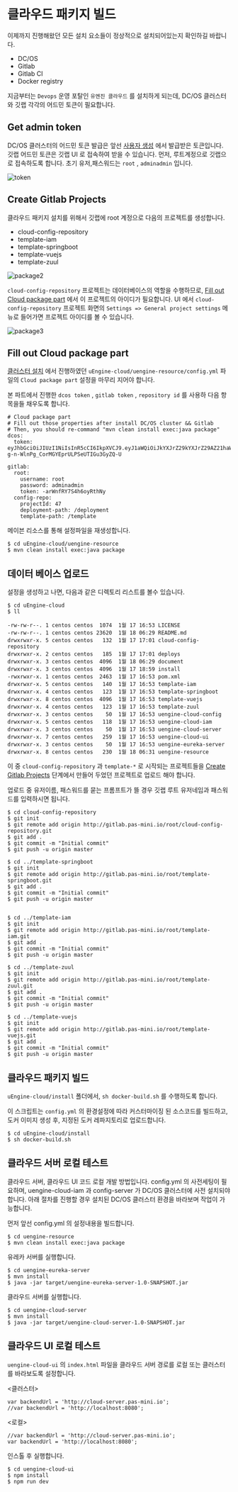 # 클라우드 패키지 빌드

이제까지 진행해왔던 모든 설치 요소들이 정상적으로 설치되어있는지 확인하길 바랍니다. 

- DC/OS
- Gitlab
- Gitlab CI
- Docker registry

지금부터는 `Devops` 운영 포탈인 `유엔진 클라우드` 를 설치하게 되는데, DC/OS 클러스터와 깃랩 각각의 어드민 토큰이 필요합니다.
  
## Get admin token

DC/OS 클러스터의 어드민 토큰 발급은 앞선 [사용자 생성](install-cluster-user.md) 에서 발급받은 토큰입니다. 
깃랩 어드민 토큰은 깃랩 UI 로 접속하여 받을 수 있습니다. 먼저, 루트계정으로 깃랩으로 접속하도록 합니다. 초기 유저,패스워드는 `root` , `adminadmin` 입니다.

![token](image/package1.png)


## Create Gitlab Projects

클라우드 패키지 설치를 위해서 깃랩에 root 계정으로 다음의 프로젝트를 생성합니다.
 
- cloud-config-repository
- template-iam
- template-springboot
- template-vuejs
- template-zuul

![package2](image/package2.png)

`cloud-config-repository` 프로젝트는 데이터베이스의 역할을 수행하므로, [Fill out Cloud package part](#fill-out-cloud-package-part) 
에서 이 프로젝트의 아이디가 필요합니다. UI 에서 `cloud-config-repository` 프로젝트 화면의 `Settings => General project settings` 
 메뉴로 들어가면 프로젝트 아이디를 볼 수 있습니다.

![package3](image/package3.png)

## Fill out Cloud package part

[클러스터 설치](install-cluster.md) 에서 진행하였던 `uEngine-cloud/uengine-resource/config.yml` 파일의 `Cloud package part`
 설정을 마무리 지어야 합니다.
  
본 파트에서 진행한 `dcos token` , `gitlab token` , `repository id` 를 사용하 다음 항목을들 채우도록 합니다.
 
```
# Cloud package part
# Fill out those properties after install DC/OS cluster && Gitlab
# Then, you should re-command "mvn clean install exec:java package"
dcos: 
  token: eyJhbGciOiJIUzI1NiIsInR5cCI6IkpXVCJ9.eyJ1aWQiOiJkYXJrZ29kYXJrZ29AZ21haWwuY29tIiwiZXhwIjozMTI1NTU5MDY0MzkuODk0MX0.aHgH_M-g-n-WlnPg_CorMGYEprULPSeUTIGu3GyZQ-U

gitlab:
  root:
    username: root
    password: adminadmin
    token: -arWnfRY7S4h6oyRthNy
  config-repo:
    projectId: 47
    deployment-path: /deployment
    template-path: /template
```

메이븐 리소스를 통해 설정파일을 재생성합니다.

```
$ cd uEngine-cloud/uengine-resource
$ mvn clean install exec:java package
```

## 데이터 베이스 업로드

설정을 생성하고 나면, 다음과 같은 디렉토리 리스트를 볼수 있습니다.

```
$ cd uEngine-cloud
$ ll

-rw-rw-r--. 1 centos centos  1074  1월 17 16:53 LICENSE
-rw-rw-r--. 1 centos centos 23620  1월 18 06:29 README.md
drwxrwxr-x. 5 centos centos   132  1월 17 17:01 cloud-config-repository
drwxrwxr-x. 2 centos centos   185  1월 17 17:01 deploys
drwxrwxr-x. 3 centos centos  4096  1월 18 06:29 document
drwxrwxr-x. 3 centos centos  4096  1월 17 18:59 install
-rwxrwxr-x. 1 centos centos  2463  1월 17 16:53 pom.xml
drwxrwxr-x. 5 centos centos   140  1월 17 16:53 template-iam
drwxrwxr-x. 4 centos centos   123  1월 17 16:53 template-springboot
drwxrwxr-x. 8 centos centos  4096  1월 17 16:53 template-vuejs
drwxrwxr-x. 4 centos centos   123  1월 17 16:53 template-zuul
drwxrwxr-x. 3 centos centos    50  1월 17 16:53 uengine-cloud-config
drwxrwxr-x. 5 centos centos   118  1월 17 16:53 uengine-cloud-iam
drwxrwxr-x. 3 centos centos    50  1월 17 16:53 uengine-cloud-server
drwxrwxr-x. 7 centos centos   259  1월 17 16:53 uengine-cloud-ui
drwxrwxr-x. 3 centos centos    50  1월 17 16:53 uengine-eureka-server
drwxrwxr-x. 8 centos centos   230  1월 18 06:31 uengine-resource
```

이 중 `cloud-config-repository` 과 `template-*` 로 시작되는 프로젝트들을 [Create Gitlab Projects](#create-gitlab-projects) 
 단계에서 만들어 두었던 프로젝트로 업로드 해야 합니다.
 
업로드 중 유저이름, 패스워드를 묻는 프롬프트가 뜰 경우 깃랩 루트 유저네임과 패스워드를 입력하시면 됩니다.
 
``` 
$ cd cloud-config-repository
$ git init
$ git remote add origin http://gitlab.pas-mini.io/root/cloud-config-repository.git
$ git add .
$ git commit -m "Initial commit"
$ git push -u origin master

$ cd ../template-springboot
$ git init
$ git remote add origin http://gitlab.pas-mini.io/root/template-springboot.git
$ git add .
$ git commit -m "Initial commit"
$ git push -u origin master


$ cd ../template-iam
$ git init
$ git remote add origin http://gitlab.pas-mini.io/root/template-iam.git
$ git add .
$ git commit -m "Initial commit"
$ git push -u origin master

$ cd ../template-zuul
$ git init
$ git remote add origin http://gitlab.pas-mini.io/root/template-zuul.git
$ git add .
$ git commit -m "Initial commit"
$ git push -u origin master

$ cd ../template-vuejs
$ git init
$ git remote add origin http://gitlab.pas-mini.io/root/template-vuejs.git
$ git add .
$ git commit -m "Initial commit"
$ git push -u origin master
```

## 클라우드 패키지 빌드

`uEngine-cloud/install` 폴더에서, `sh docker-build.sh` 를 수행하도록 합니다.

이 스크립트는 `config.yml` 의 환경설정에 따라 커스터마이징 된 소스코드를 빌드하고, 도커 이미지 생성 후, 지정된 도커 레파지토리로 업로드합니다.

```
$ cd uEngine-cloud/install
$ sh docker-build.sh
```

## 클라우드 서버 로컬 테스트

클라우드 서버, 클라우드 UI 코드 로컬 개발 방법입니다. config.yml 의 사전세팅이 필요하며, uengine-cloud-iam 과 config-server 가 
DC/OS 클러스터에 사전 설치되야 합니다. 아래 절차를 진행할 경우 설치된 DC/OS 클러스터 환경을 바라보며 작업이 가능합니다.


먼저 앞선 config.yml 의 설정내용을 빌드합니다.
 
```
$ cd uengine-resource
$ mvn clean install exec:java package
```

유레카 서버를 실행합니다.

```
$ cd uengine-eureka-server
$ mvn install
$ java -jar target/uengine-eureka-server-1.0-SNAPSHOT.jar
```

클라우드 서버를 실행합니다.

```
$ cd uengine-cloud-server
$ mvn install
$ java -jar target/uengine-cloud-server-1.0-SNAPSHOT.jar
```

## 클라우드 UI 로컬 테스트

`uengine-cloud-ui` 의 `index.html` 파일을 클라우드 서버 경로를 로컬 또는 클러스터 를 바라보도록 설정합니다. 

<클러스터>

```
var backendUrl = 'http://cloud-server.pas-mini.io';
//var backendUrl = 'http://localhost:8080';
```

<로컬>

```
//var backendUrl = 'http://cloud-server.pas-mini.io';
var backendUrl = 'http://localhost:8080';
```

인스톨 후 실행합니다.

```
$ cd uengine-cloud-ui
$ npm install
$ npm run dev
```











